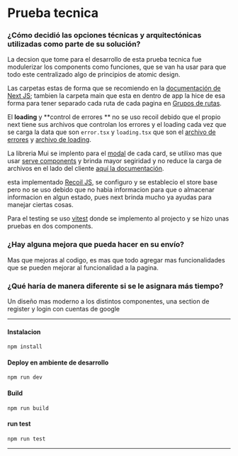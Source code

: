 # Prueba tecnica

### ¿Cómo decidió las opciones técnicas y arquitectónicas utilizadas como parte de su solución?

La decsion que tome para el desarrollo de esta prueba tecnica fue modulerizar los components como funciones, que se van ha usar para que todo este centralizado algo de principios de atomic design.

Las carpetas estas de forma que se recomiendo en la [documentación de Next JS](https://nextjs.org/docs/getting-started/project-structure "documentación de Next JS"); tambien la carpeta main que esta en dentro de app la hice de esa forma para tener separado cada ruta de cada pagina en [Grupos de rutas](https://nextjs.org/docs/app/building-your-application/routing/route-groups "Grupos de rutas").

El **loading** y **control de errores ** no se uso recoil debido que el propio next tiene sus archivos que controlan los errores y el loading cada vez que se carga la data que son `error.tsx` y `loading.tsx` que son el [archivo de errores](https://nextjs.org/docs/app/api-reference/file-conventions/error "archivo de errores") y [archivo de loading](https://nextjs.org/docs/app/api-reference/file-conventions/loading "archivo de loading").

La libreria Mui se implento para el [modal](https://mui.com/material-ui/react-modal/ "modal") de cada card, se utilixo mas que usar [serve components](https://nextjs.org/docs/app/building-your-application/rendering/composition-patterns "serve components") y brinda mayor segiridad y no reduce la carga de archivos en el lado del cliente [aquí la documentación](https://nextjs.org/docs/app/building-your-application/rendering/server-components "aquí la documentación").

esta implementado [Recoil JS](https://recoiljs.org/ "Recoil JS"), se configuro y se establecio el store base pero no se uso debido que no habia informacion para que o almacenar informacion en algun estado, pues next brinda mucho ya ayudas para manejar ciertas cosas.

Para el testing se uso [vitest](https://vitest.dev/guide/ "vitest") donde se implemento al projecto y se hizo unas pruebas en dos components.

### ¿Hay alguna mejora que pueda hacer en su envío?

Mas que mejoras al codigo, es mas que todo agregar mas funcionalidades que se pueden mejorar al funcionalidad a la pagina.

### ¿Qué haría de manera diferente si se le asignara más tiempo?

Un diseño mas moderno a los distintos componentes, una section de register y login con cuentas de google 


------------



#### Instalacion
`npm install `

#### Deploy en ambiente de desarrollo
`npm run dev`

#### Build

`npm run build`

#### run test

`npm run test`


------------

